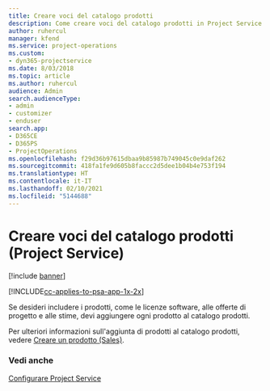 ```yaml
---
title: Creare voci del catalogo prodotti
description: Come creare voci del catalogo prodotti in Project Service
author: ruhercul
manager: kfend
ms.service: project-operations
ms.custom:
- dyn365-projectservice
ms.date: 8/03/2018
ms.topic: article
ms.author: ruhercul
audience: Admin
search.audienceType:
- admin
- customizer
- enduser
search.app:
- D365CE
- D365PS
- ProjectOperations
ms.openlocfilehash: f29d36b97615dbaa9b85987b749045c0e9daf262
ms.sourcegitcommit: 418fa1fe9d605b8faccc2d5dee1b04b4e753f194
ms.translationtype: HT
ms.contentlocale: it-IT
ms.lasthandoff: 02/10/2021
ms.locfileid: "5144688"
---
```

# <a name="create-product-catalog-items-project-service"></a>Creare voci del catalogo prodotti (Project Service)

[!include [banner](../includes/psa-now-project-operations.md)]

[!INCLUDE[cc-applies-to-psa-app-1x-2x](../includes/cc-applies-to-psa-app-1x-2x.md)]

Se desideri includere i prodotti, come le licenze software, alle offerte di progetto e alle stime, devi aggiungere ogni prodotto al catalogo prodotti.  
  
 Per ulteriori informazioni sull'aggiunta di prodotti al catalogo prodotti, vedere [Creare un prodotto (Sales)](https://docs.microsoft.com/dynamics365/sales-enterprise/create-product-sales).  
  
### <a name="see-also"></a>Vedi anche  
 [Configurare Project Service](../psa/configure.md)
